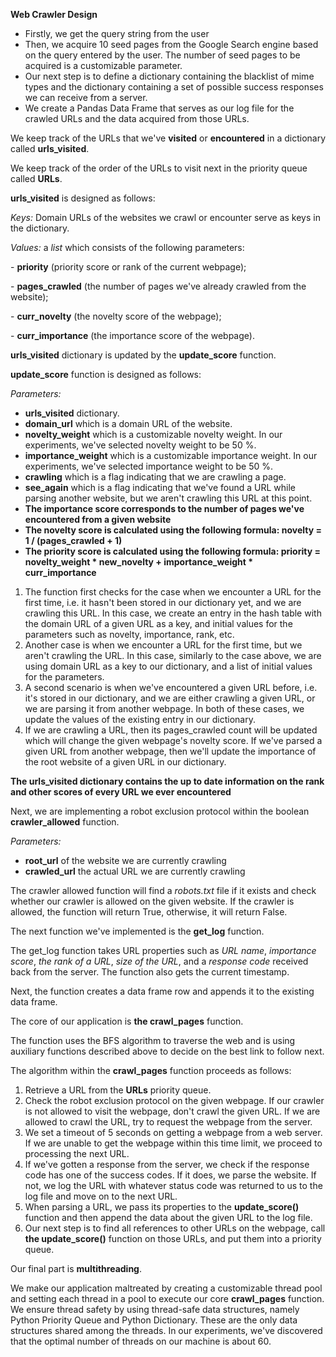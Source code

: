**Web Crawler Design**

- Firstly, we get the query string from the user
- Then, we acquire 10 seed pages from the Google Search engine based on the query entered by the user. The number of seed pages to be acquired is a customizable parameter. 
- Our next step is to define a dictionary containing the blacklist of mime types and the dictionary containing a set of possible success responses we can receive from a server. 
- We create a Pandas Data Frame that serves as our log file for the crawled URLs and the data acquired from those URLs. 

We keep track of the URLs that we've **visited** or **encountered** in a dictionary called **urls_visited**.

We keep track of the order of the URLs to visit next in the priority queue called **URLs**. 

**urls_visited** is designed as follows: 

*Keys:* Domain URLs of the websites we crawl or encounter serve as keys in the dictionary. 

*Values:* a *list* which consists of the following parameters: 

\- **priority** (priority score or rank of the current webpage);

\- **pages_crawled** (the number of pages we've already crawled from the website);

\- **curr_novelty** (the novelty score of the webpage);

\- **curr_importance** (the importance score of the webpage).

**urls_visited** dictionary is updated by the **update_score** function.

**update_score** function is designed as follows:

*Parameters:* 

- **urls_visited** dictionary. 
- **domain_url** which is a domain URL of the website.
- **novelty_weight** which is a customizable novelty weight. In our experiments, we've selected novelty weight to be 50 %.
- **importance_weight** which is a customizable importance weight. In our experiments, we've selected importance weight to be 50 %.
- **crawling** which is a flag indicating that we are crawling a page.
- **see_again** which is a flag indicating that we've found a URL while parsing another website, but we aren't crawling this URL at this point. 
- **The importance score corresponds to the number of pages we've encountered from a given website**
- **The novelty score is calculated using the following formula: novelty = 1 / (pages_crawled + 1)**
- **The priority score is calculated using the following formula: priority = novelty_weight \* new_novelty + importance_weight \* curr_importance** 

1. The function first checks for the case when we encounter a URL for the first time, i.e. it hasn't been stored in our dictionary yet, and we are crawling this URL. In this case, we create an entry in the hash table with the domain URL of a given URL as a key, and initial values for the parameters such as novelty, importance, rank, etc. 
2. Another case is when we encounter a URL for the first time, but we aren't crawling the URL. In this case, similarly to the case above, we are using domain URL as a key to our dictionary, and a list of initial values for the parameters. 
3. A second scenario is when we've encountered a given URL before, i.e. it's stored in our dictionary, and we are either crawling a given URL, or we are parsing it from another webpage. In both of these cases, we update the values of the existing entry in our dictionary. 
4. If we are crawling a URL, then its pages_crawled count will be updated which will change the given webpage's novelty score. If we've parsed a given URL from another webpage, then we'll update the importance of the root website of a given URL in our dictionary. 

**The urls_visited dictionary contains the up to date information on the rank and other scores of every URL we ever encountered**

Next, we are implementing a robot exclusion protocol within the boolean **crawler_allowed** function.

*Parameters:*

- **root_url** of the website we are currently crawling
- **crawled_url** the actual URL we are currently crawling

The crawler allowed function will find a *robots.txt* file if it exists and check whether our crawler is allowed on the given website. If the crawler is allowed, the function will return True, otherwise, it will return False. 

The next function we've implemented is the **get_log** function. 

The get_log function takes URL properties such as *URL name*, *importance score*, *the rank of a URL*, *size of the URL*, and a *response code* received back from the server. The function also gets the current timestamp. 

Next, the function creates a data frame row and appends it to the existing data frame. 

The core of our application is **the crawl_pages** function. 

The function uses the BFS algorithm to traverse the web and is using auxiliary functions described above to decide on the best link to follow next.

The algorithm within the **crawl_pages** function proceeds as follows: 

1. Retrieve a URL from the **URLs** priority queue. 
2. Check the robot exclusion protocol on the given webpage. If our crawler is not allowed to visit the webpage, don't crawl the given URL. If we are allowed to crawl the URL, try to request the webpage from the server. 
3. We set a timeout of 5 seconds on getting a webpage from a web server. If we are unable to get the webpage within this time limit, we proceed to processing the next URL. 
4. If we've gotten a response from the server, we check if the response code has one of the success codes. If it does, we parse the website. If not, we log the URL with whatever status code was returned to us to the log file and move on to the next URL. 
5. When parsing a URL, we pass its properties to the **update_score()** function and then append the data about the given URL to the log file. 
6. Our next step is to find all references to other URLs on the webpage, call **the update_score()** function on those URLs, and put them into a priority queue. 

Our final part is **multithreading**. 

We make our application maltreated by creating a customizable thread pool and setting each thread in a pool to execute our core **crawl_pages** function. We ensure thread safety by using thread-safe data structures, namely Python Priority Queue and Python Dictionary. These are the only data structures shared among the threads. In our experiments, we've discovered that the optimal number of threads on our machine is about 60. 
